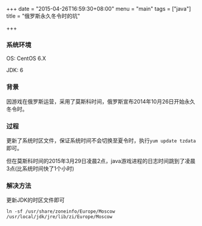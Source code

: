 +++
date = "2015-04-26T16:59:30+08:00"
menu = "main"
tags = ["java"]
title = "俄罗斯永久冬令时的坑"

+++

### 系统环境

OS: CentOS 6.X

JDK: 6

### 背景

因游戏在俄罗斯运营，采用了莫斯科时间，俄罗斯宣布2014年10月26日开始永久冬令时。

### 过程

更新了系统时区文件，保证系统时间不会切换至夏令时，执行`yum update tzdata`即可。

但在莫斯科时间的2015年3月29日凌晨2点，java游戏进程的日志时间跳到了凌晨3点(比系统时间快了1个小时)

### 解决方法

更新JDK的时区文件即可

	ln -sf /usr/share/zoneinfo/Europe/Moscow /usr/local/jdk/jre/lib/zi/Europe/Moscow